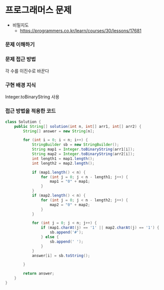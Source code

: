 # 프로그래머스 문제

- 비밀지도
    - https://programmers.co.kr/learn/courses/30/lessons/17681
    
### 문제 이해하기

### 문제 접근 방법
각 수를 이진수로 바꾼다

### 구현 배경 지식
Integer.toBinaryString 사용

### 접근 방법을 적용한 코드
```java
class Solution {
	public String[] solution(int n, int[] arr1, int[] arr2) {
		String[] answer = new String[n];

		for (int i = 0; i < n; i++) {
			StringBuilder sb = new StringBuilder();
			String map1 = Integer.toBinaryString(arr1[i]);
			String map2 = Integer.toBinaryString(arr2[i]);
			int length1 = map1.length();
			int length2 = map2.length();

			if (map1.length() < n) {
				for (int j = 0; j < n - length1; j++) {
					map1 = "0" + map1;
				}
			}
			if (map2.length() < n) {
				for (int j = 0; j < n - length2; j++) {
					map2 = "0" + map2;
				}
			}

			for (int j = 0; j < n; j++) {
				if (map1.charAt(j) == '1' || map2.charAt(j) == '1') {
					sb.append('#');
				} else {
					sb.append(' ');
				}
			}
			answer[i] = sb.toString();

		}

		return answer;
	}
}
```
